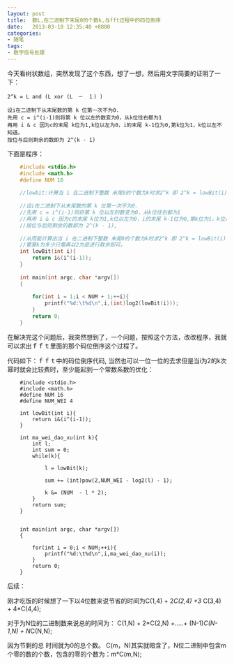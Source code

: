 ```yaml
---
layout: post
title:  数L,在二进制下末尾0的个数k,与fft过程中的码位倒序
date:   2013-03-10 12:35:40 +0800
categories:
- 随笔
tags: 
- 数字信号处理
---
```


今天看树状数组，突然发现了这个东西，想了一想，然后用文字简要的证明了一下：

`2^k = L and (L xor (L　－　１) )`


    设i在二进制下从末尾数的第 k 位第一次不为0.
    先用 c = i^(i-1)则将第 k 位以左的数变为0，从k位往右都为1
    再用 i & c 因为c的末尾 k位为1,k位以左为0，i的末尾 k-1位为0,第k位为1，k位以左不知道。
    按位与后则剩余的数即为 2^(k - 1)


下面是程序：
```c
    #include <stdio.h>
    #include <math.h>
    #define NUM 16
                            
    //lowbit:计算当 i 在二进制下整数 末尾0的个数为k时求2^k 即 2^k = lowBit(i)
                            
    //设i在二进制下从末尾数的第 k 位第一次不为0.
    //先用 c = i^(i-1)则将第 k 位以左的数变为0，从k位往右都为1
    //再用 i & c 因为c的末尾 k位为1,k位以左为0，i的末尾 k-1位为0,第k位为1，k位以左不知道。
    //按位与后则剩余的数即为 2^(k - 1),
                            
    //从而能计算出当 i 在二进制下整数 末尾0的个数为k时求2^k 即 2^k = lowBit(i)
    //要算k为多少只需再以2为底进行取余即可。 
    int lowBit(int i){
        return i&(i^(i-1));
    }
                            
    int main(int argc, char *argv[])
    {
                                
        for(int i = 1;i < NUM + 1;++i){
            printf("%d:\t%d\n",i,(int)log2(lowBit(i)));
        }
        return 0;
    }

```
在解决完这个问题后，我突然想到了，一个问题，按照这个方法，改改程序，我就可以求出ｆｆｔ里面的那个码位倒序这个过程了。


代码如下：ｆｆｔ中的码位倒序代码, 当然也可以一位一位的去求但是当i为2的k次幂时就会比较费时，至少能起到一个常数系数的优化：
```
    #include <stdio.h>
    #include <math.h>
    #define NUM 16
    #define NUM_WEI 4
               
    int lowBit(int i){
        return i&(i^(i-1));
    }
              
    int ma_wei_dao_xu(int k){
        int l;
        int sum = 0;
        while(k){
                      
            l = lowBit(k);
                      
            sum += (int)pow(2,NUM_WEI - log2(l) - 1);
                      
            k &= (NUM  - l * 2);
        }
        return sum;
    } 
              
              
    int main(int argc, char *argv[])
    {
                  
        for(int i = 0;i < NUM;++i){
            printf("%d:\t%d\n",i,ma_wei_dao_xu(i));
        }
        return 0;
    }

```

后续：

刚才吃饭的时候想了一下以4位数来说节省的时间为C(1,4) + 2*C(2,4) +3* C(3,4) + 4*C(4,4);

对于为N位的二进制数来说总的时间为：  C(1,N) + 2*C(2,N) +.....+ (N-1)*C(N-1,N) + N*C(N,N);

因为节剩的总 时间就为0的总个数。  C(m，N)其实就暗含了，N位二进制中包含m个零的数的个数，包含的零的个数为：m*C(m,N); 

